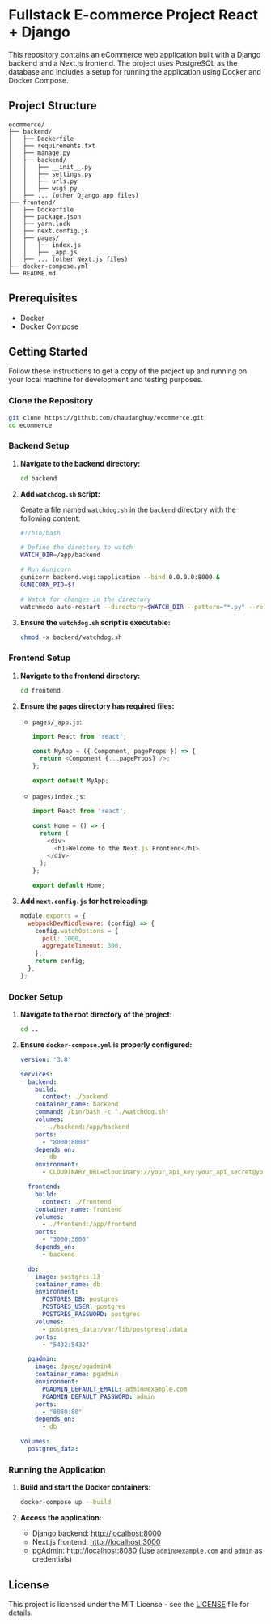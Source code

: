 # Fullstack E-commerce Project React + Django

This repository contains an eCommerce web application built with a Django backend and a Next.js frontend. The project uses PostgreSQL as the database and includes a setup for running the application using Docker and Docker Compose.

## Project Structure

```plaintext
ecommerce/
├── backend/
│   ├── Dockerfile
│   ├── requirements.txt
│   ├── manage.py
│   ├── backend/
│   │   ├── __init__.py
│   │   ├── settings.py
│   │   ├── urls.py
│   │   ├── wsgi.py
│   ├── ... (other Django app files)
├── frontend/
│   ├── Dockerfile
│   ├── package.json
│   ├── yarn.lock
│   ├── next.config.js
│   ├── pages/
│   │   ├── index.js
│   │   ├── _app.js
│   ├── ... (other Next.js files)
├── docker-compose.yml
└── README.md
```

## Prerequisites

- Docker
- Docker Compose

## Getting Started

Follow these instructions to get a copy of the project up and running on your local machine for development and testing purposes.

### Clone the Repository

```bash
git clone https://github.com/chaudanghuy/ecommerce.git
cd ecommerce
```

### Backend Setup

1. **Navigate to the backend directory:**

    ```bash
    cd backend
    ```

2. **Add `watchdog.sh` script:**

    Create a file named `watchdog.sh` in the `backend` directory with the following content:

    ```bash
    #!/bin/bash

    # Define the directory to watch
    WATCH_DIR=/app/backend

    # Run Gunicorn
    gunicorn backend.wsgi:application --bind 0.0.0.0:8000 &
    GUNICORN_PID=$!

    # Watch for changes in the directory
    watchmedo auto-restart --directory=$WATCH_DIR --pattern="*.py" --recursive -- gunicorn backend.wsgi:application --bind 0.0.0.0:8000
    ```

3. **Ensure the `watchdog.sh` script is executable:**

    ```bash
    chmod +x backend/watchdog.sh
    ```

### Frontend Setup

1. **Navigate to the frontend directory:**

    ```bash
    cd frontend
    ```

2. **Ensure the `pages` directory has required files:**

    - `pages/_app.js`:

      ```javascript
      import React from 'react';

      const MyApp = ({ Component, pageProps }) => {
        return <Component {...pageProps} />;
      };

      export default MyApp;
      ```

    - `pages/index.js`:

      ```javascript
      import React from 'react';

      const Home = () => {
        return (
          <div>
            <h1>Welcome to the Next.js Frontend</h1>
          </div>
        );
      };

      export default Home;
      ```

3. **Add `next.config.js` for hot reloading:**

    ```javascript
    module.exports = {
      webpackDevMiddleware: (config) => {
        config.watchOptions = {
          poll: 1000,
          aggregateTimeout: 300,
        };
        return config;
      },
    };
    ```

### Docker Setup

1. **Navigate to the root directory of the project:**

    ```bash
    cd ..
    ```

2. **Ensure `docker-compose.yml` is properly configured:**

    ```yaml
    version: '3.8'

    services:
      backend:
        build:
          context: ./backend
        container_name: backend
        command: /bin/bash -c "./watchdog.sh"
        volumes:
          - ./backend:/app/backend
        ports:
          - "8000:8000"
        depends_on:
          - db
        environment:
          - CLOUDINARY_URL=cloudinary://your_api_key:your_api_secret@your_cloud_name

      frontend:
        build:
          context: ./frontend
        container_name: frontend
        volumes:
          - ./frontend:/app/frontend
        ports:
          - "3000:3000"
        depends_on:
          - backend

      db:
        image: postgres:13
        container_name: db
        environment:
          POSTGRES_DB: postgres
          POSTGRES_USER: postgres
          POSTGRES_PASSWORD: postgres
        volumes:
          - postgres_data:/var/lib/postgresql/data
        ports:
          - "5432:5432"

      pgadmin:
        image: dpage/pgadmin4
        container_name: pgadmin
        environment:
          PGADMIN_DEFAULT_EMAIL: admin@example.com
          PGADMIN_DEFAULT_PASSWORD: admin
        ports:
          - "8080:80"
        depends_on:
          - db

    volumes:
      postgres_data:
    ```

### Running the Application

1. **Build and start the Docker containers:**

    ```bash
    docker-compose up --build
    ```

2. **Access the application:**

    - Django backend: [http://localhost:8000](http://localhost:8000)
    - Next.js frontend: [http://localhost:3000](http://localhost:3000)
    - pgAdmin: [http://localhost:8080](http://localhost:8080) (Use `admin@example.com` and `admin` as credentials)

## License

This project is licensed under the MIT License - see the [LICENSE](LICENSE) file for details.

